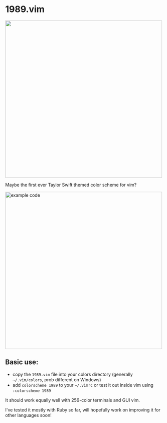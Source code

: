 # 1989.vim

<img src="http://i.imgur.com/IcEi3pC.gif" width=500px>

Maybe the first ever Taylor Swift themed color scheme for vim?

<img src="http://i.imgur.com/r3IIfeP.png" width=500px alt="example code">

## Basic use:
- copy the `1989.vim` file into your colors directory (generally `~/.vim/colors`, prob different on Windows)
- add `colorscheme 1989` to your `~/.vimrc` or test it out inside vim using `:colorscheme 1989`


It should work equally well with 256-color terminals and GUI vim.

I've tested it mostly with Ruby so far, will hopefully work on improving it for other languages soon!
